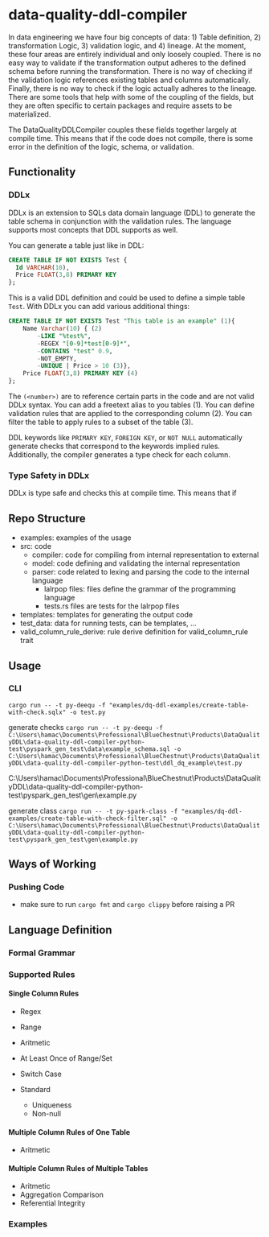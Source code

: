 # data-quality-ddl-compiler

In data engineering we have four big concepts of data: 1) Table definition, 2) transformation Logic, 3)
validation logic, and 4) lineage. At the moment, these four areas are entirely individual and only loosely coupled. 
There is no easy way to validate if the transformation output adheres to the defined schema before running the
transformation. There is no way of checking if the validation logic references existing tables and columns automatically.
Finally, there is no way to check if the logic actually adheres to the lineage. There are some tools that 
help with some of the coupling of the fields, but they are often specific to certain packages and require assets to
be materialized. 

The DataQualityDDLCompiler couples these fields together largely at compile time. This means that if the code does not
compile, there is some error in the definition of the logic, schema, or validation.

## Functionality

### DDLx

DDLx is an extension to SQLs data domain language (DDL) to generate the table schema in conjunction with the validation
rules. The language supports most concepts that DDL supports as well.

You can generate a table just like in DDL:
```SQL
CREATE TABLE IF NOT EXISTS Test {
  Id VARCHAR(10),
  Price FLOAT(3,8) PRIMARY KEY
};
```
This is a valid DDL definition and could be used to define a simple table `Test`. With DDLx you can add
various additional things:
```SQL
CREATE TABLE IF NOT EXISTS Test "This table is an example" (1){
    Name Varchar(10) { (2)
        -LIKE "%test%",
        -REGEX "[0-9]*test[0-9]*",
        -CONTAINS "test" 0.9,
        -NOT_EMPTY,
        -UNIQUE | Price > 10 (3)},
    Price FLOAT(3,8) PRIMARY KEY (4)
};
```
The `(<number>)` are to reference certain parts in the code and are not valid DDLx syntax.
You can add a freetext alias to you tables (1).
You can define validation rules that are applied to the corresponding column (2).
You can filter the table to apply rules to a subset of the table (3).

DDL keywords like `PRIMARY KEY`, `FOREIGN KEY`, or `NOT NULL` automatically generate checks that correspond to 
the keywords implied rules. Additionally, the compiler generates a type check for each column.

### Type Safety in DDLx

DDLx is type safe and checks this at compile time. This means that if 


## Repo Structure

* examples: examples of the usage
* src: code
  * compiler: code for compiling from internal representation to external
  * model: code defining and validating the internal representation
  * parser: code related to lexing and parsing the code to the internal language
    * lalrpop files: files define the grammar of the programming language
    * tests.rs files are tests for the lalrpop files
* templates: templates for generating the output code
* test_data: data for running tests, can be templates, ...
* valid_column_rule_derive: rule derive definition for valid_column_rule trait

## Usage

### CLI 

`cargo run -- -t py-deequ -f "examples/dq-ddl-examples/create-table-with-check.sqlx" -o test.py`

generate checks
`cargo run -- -t py-deequ -f C:\Users\hamac\Documents\Professional\BlueChestnut\Products\DataQualityDDL\data-quality-ddl-compiler-python-test\pyspark_gen_test\data\example_schema.sql -o C:\Users\hamac\Documents\Professional\BlueChestnut\Products\DataQualityDDL\data-quality-ddl-compiler-python-test\ddl_dq_example\test.py`

C:\Users\hamac\Documents\Professional\BlueChestnut\Products\DataQualityDDL\data-quality-ddl-compiler-python-test\pyspark_gen_test\gen\example.py

generate class
`cargo run -- -t py-spark-class -f "examples/dq-ddl-examples/create-table-with-check-filter.sql" -o C:\Users\hamac\Documents\Professional\BlueChestnut\Products\DataQualityDDL\data-quality-ddl-compiler-python-test\pyspark_gen_test\gen\example.py`

## Ways of Working

### Pushing Code

* make sure to run `cargo fmt` and `cargo clippy` before raising a PR

## Language Definition

### Formal Grammar

### Supported Rules

#### Single Column Rules

* Regex
* Range
* Aritmetic
* At Least Once of Range/Set
* Switch Case

* Standard
    * Uniqueness
    * Non-null

#### Multiple Column Rules of One Table

* Aritmetic

#### Multiple Column Rules of Multiple Tables

* Aritmetic
* Aggregation Comparison
* Referential Integrity

### Examples



